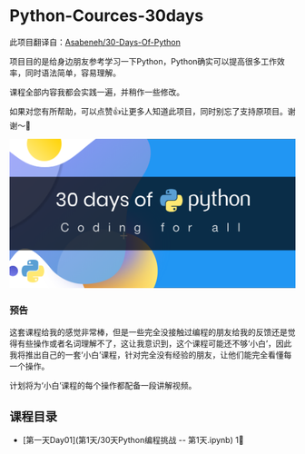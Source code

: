 # Python-Cources-30days

此项目翻译自：[Asabeneh/30-Days-Of-Python](https://github.com/Asabeneh/30-Days-Of-Python)

项目目的是给身边朋友参考学习一下Python，Python确实可以提高很多工作效率，同时语法简单，容易理解。



课程全部内容我都会实践一遍，并稍作一些修改。

如果对您有所帮助，可以点赞👍让更多人知道此项目，同时别忘了支持原项目。谢谢～🙏

![](./30DaysOfPython_banner.png)



### 预告

这套课程给我的感觉非常棒，但是一些完全没接触过编程的朋友给我的反馈还是觉得有些操作或者名词理解不了，这让我意识到，这个课程可能还不够‘小白’，因此我将推出自己的一套‘小白’课程，针对完全没有经验的朋友，让他们能完全看懂每一个操作。

计划将为‘小白’课程的每个操作都配备一段讲解视频。



## 课程目录

- [第一天Day01](第1天/30天Python编程挑战 -- 第1天.ipynb)  1⃣️ 

  







